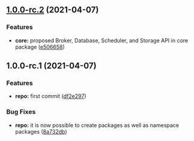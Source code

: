 ## [1.0.0-rc.2](https://github.com/charbonnierg/repo/compare/v1.0.0-rc.1...v1.0.0-rc.2) (2021-04-07)


### Features

* **core:** proposed Broker, Database, Scheduler, and Storage API in core package ([e506658](https://github.com/charbonnierg/repo/commit/e506658cc360074376e0224af3fd4aa465f8d2ad))

## 1.0.0-rc.1 (2021-04-07)


### Features

* **repo:** first commit ([df2e297](https://github.com/charbonnierg/repo/commit/df2e297d1ea7c17fd1f3485cc2606bd04da7049d))


### Bug Fixes

* **repo:** it is now possible to create packages as well as namespace packages ([8a732db](https://github.com/charbonnierg/repo/commit/8a732db9e6f9669a5bb619f062d46f66bea2bd13))
